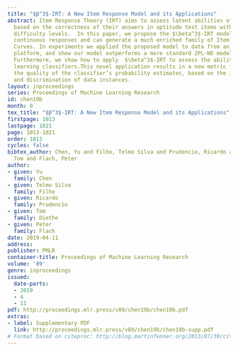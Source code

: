 ```yaml
---
title: "$β^3$-IRT: A New Item Response Model and its Applications"
abstract: Item Response Theory (IRT) aims to assess latent abilities of respondents
  based on the correctness of their answers in aptitude test items with different
  difficulty levels.  In this paper, we propose the $\beta^3$-IRT model, which models
  continuous responses and can generate a much enriched family of Item Characteristic
  Curves. In experiments we applied the proposed model to data from an online exam
  platform, and show our model outperforms a more standard 2PL-ND model on all datasets.
  Furthermore, we show how to apply  $\beta^3$-IRT to assess the ability of machine
  learning classifiers.This novel application results in a new metric for evaluating
  the quality of the classifier’s probability estimates, based on the inferred difficulty
  and discrimination of data instances.
layout: inproceedings
series: Proceedings of Machine Learning Research
id: chen19b
month: 0
tex_title: "$β^3$-IRT: A New Item Response Model and its Applications"
firstpage: 1013
lastpage: 1021
page: 1013-1021
order: 1013
cycles: false
bibtex_author: Chen, Yu and Filho, Telmo Silva and Prudencio, Ricardo and Diethe,
  Tom and Flach, Peter
author:
- given: Yu
  family: Chen
- given: Telmo Silva
  family: Filho
- given: Ricardo
  family: Prudencio
- given: Tom
  family: Diethe
- given: Peter
  family: Flach
date: 2019-04-11
address: 
publisher: PMLR
container-title: Proceedings of Machine Learning Research
volume: '89'
genre: inproceedings
issued:
  date-parts:
  - 2019
  - 4
  - 11
pdf: http://proceedings.mlr.press/v89/chen19b/chen19b.pdf
extras:
- label: Supplementary PDF
  link: http://proceedings.mlr.press/v89/chen19b/chen19b-supp.pdf
# Format based on citeproc: http://blog.martinfenner.org/2013/07/30/citeproc-yaml-for-bibliographies/
---
```

